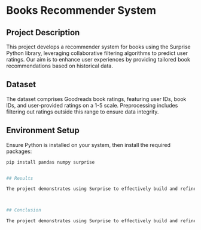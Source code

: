 # Books Recommender System

## Project Description

This project develops a recommender system for books using the Surprise Python library, leveraging collaborative filtering algorithms to predict user ratings. Our aim is to enhance user experiences by providing tailored book recommendations based on historical data.

## Dataset

The dataset comprises Goodreads book ratings, featuring user IDs, book IDs, and user-provided ratings on a 1-5 scale. Preprocessing includes filtering out ratings outside this range to ensure data integrity.

## Environment Setup

Ensure Python is installed on your system, then install the required packages:

```bash
pip install pandas numpy surprise


## Results

The project demonstrates using Surprise to effectively build and refine a book recommender system. The optimized SVD model, in particular, shows promise in accurately forecasting user ratings, with potential for further enhancement through deeper hyperparameter tuning and model exploration.



## Conclusion

The project demonstrates using Surprise to effectively build and refine a book recommender system. The optimized SVD model, in particular, shows promise in accurately forecasting user ratings, with potential for further enhancement through deeper hyperparameter tuning and model exploration.
